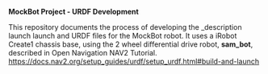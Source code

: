 **MockBot Project - URDF Development**

This repository documents the process of developing the <robotname>_description launch launch and URDF files for the MockBot robot. It uses a iRobot Create1 chassis base, using the 2 wheel differential drive robot, **sam_bot**, described in Open Navigation NAV2 Tutorial. https://docs.nav2.org/setup_guides/urdf/setup_urdf.html#build-and-launch 
